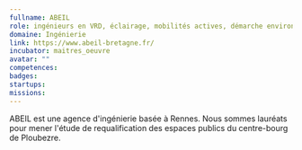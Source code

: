 ```yaml
---
fullname: ABEIL
role: ingénieurs en VRD, éclairage, mobilités actives, démarche environnementale
domaine: Ingénierie
link: https://www.abeil-bretagne.fr/
incubator: maitres_oeuvre
avatar: ""
competences:
badges:
startups:
missions:
---
```


ABEIL est une agence d'ingénierie basée à Rennes. Nous sommes lauréats pour mener l'étude de requalification des espaces publics du centre-bourg de Ploubezre.
